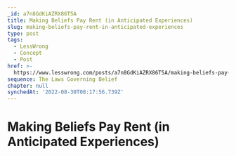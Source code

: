 ```yaml
---
_id: a7n8GdKiAZRX86T5A
title: Making Beliefs Pay Rent (in Anticipated Experiences)
slug: making-beliefs-pay-rent-in-anticipated-experiences
type: post
tags:
  - LessWrong
  - Concept
  - Post
href: >-
  https://www.lesswrong.com/posts/a7n8GdKiAZRX86T5A/making-beliefs-pay-rent-in-anticipated-experiences
sequence: The Laws Governing Belief
chapter: null
synchedAt: '2022-08-30T08:17:56.739Z'
---
```


# Making Beliefs Pay Rent (in Anticipated Experiences)
